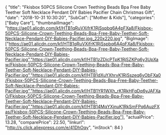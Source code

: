 {
	"title": "Fkisbox 50PCS Silicone Crown Teething Beads Bpa Free Baby Teether Soft Necklace Pendant DIY Babies Pacifier Chain Christmas Gift",
	"date": "2018-10-31 10:30:20",
	"SubCat": ["Mother & Kids"],
	"categories": ["Baby Care"],
	"thumbnailImage": "https://ae01.alicdn.com/kf/HTB1qRuVXifrK1RjSspbq6A4pFXa8/Fkisbox-50PCS-Silicone-Crown-Teething-Beads-Bpa-Free-Baby-Teether-Soft-Necklace-Pendant-DIY-Babies-Pacifier.jpg_220x220.jpg",
	"BigImage": ["https://ae01.alicdn.com/kf/HTB1qRuVXifrK1RjSspbq6A4pFXa8/Fkisbox-50PCS-Silicone-Crown-Teething-Beads-Bpa-Free-Baby-Teether-Soft-Necklace-Pendant-DIY-Babies-Pacifier.jpg","https://ae01.alicdn.com/kf/HTB1zZDicPTpK1RjSZKPq6y3UpXaw/Fkisbox-50PCS-Silicone-Crown-Teething-Beads-Bpa-Free-Baby-Teether-Soft-Necklace-Pendant-DIY-Babies-Pacifier.jpg","https://ae01.alicdn.com/kf/HTB1dXuYXhrvK1RjSszeq6yObFXa0/Fkisbox-50PCS-Silicone-Crown-Teething-Beads-Bpa-Free-Baby-Teether-Soft-Necklace-Pendant-DIY-Babies-Pacifier.jpg","https://ae01.alicdn.com/kf/HTB1YR1WXh_rK1RkHFqDq6yJAFXaO/Fkisbox-50PCS-Silicone-Crown-Teething-Beads-Bpa-Free-Baby-Teether-Soft-Necklace-Pendant-DIY-Babies-Pacifier.jpg","https://ae01.alicdn.com/kf/HTB14MqYXjnuK1RkSmFPq6AuzFXas/Fkisbox-50PCS-Silicone-Crown-Teething-Beads-Bpa-Free-Baby-Teether-Soft-Necklace-Pendant-DIY-Babies-Pacifier.jpg"],
	"actualPrice": 13.28,
	"comparePrice": 22.50,
	"linkurl": "http://s.click.aliexpress.com/e/41DhOqy",
	"inStock": 84
}
